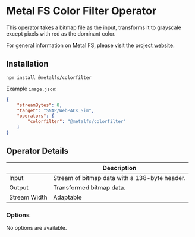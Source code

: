 # Metal FS Color Filter Operator

This operator takes a bitmap file as the input, transforms it to grayscale except pixels with red as the dominant color.

For general information on Metal FS, please visit the [project website](https://metalfs.github.io).

## Installation
```
npm install @metalfs/colorfilter
```

Example `image.json`:
```json
{
    "streamBytes": 8,
    "target": "SNAP/WebPACK_Sim",
    "operators": {
        "colorfilter": "@metalfs/colorfilter"
    }
}
```

## Operator Details

| | Description |
 -| -
Input  | Stream of bitmap data with a 138-byte header.
Output | Transformed bitmap data.
Stream Width | Adaptable

### Options

No options are available.
